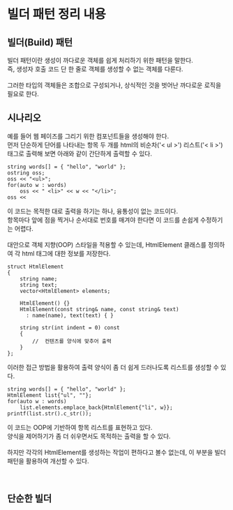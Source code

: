 # 빌더 패턴 정리 내용

## 빌더(Build) 패턴
빌더 패턴이란 생성이 까다로운 객체를 쉽게 처리하기 위한 패턴을 말한다.
<br>
즉, 생성자 호출 코드 단 한 줄로 객체를 생성할 수 없는 객체를 다룬다.
<br>
<br>
그러한 타입의 객체들은 조합으로 구성되거나, 상식적인 것을 벗어난 까다로운 로직을 필요로 한다.
<br>


## 시나리오
예를 들어 웹 페이즈를 그리기 위한 컴포넌트들을 생성해야 한다.
<br>
먼저 단순하게 단어를 나타내는 항목 두 개를 html의 비순차('< ul >') 리스트('< li >') 태그로 출력해 보면 아래와 같이 간단하게 출력할 수 있다.

```
string words[] = { "hello", "world" };
ostring oss;
oss << "<ul>";
for(auto w : words)
    oss << " <li>" << w << "</li>";
oss << 
```
이 코드는 목적한 대로 출력을 하기는 하나, 융통성이 없는 코드이다.
<br>
항목마다 앞에 점을 찍거나 순서대로 번호를 매겨야 한다면 이 코드를 손쉽게 수정하기는 어렵다.
<br>
<br>
대안으로 객체 지향(OOP) 스타일을 적용할 수 있는데, HtmlElement 클래스를 정의하여 각 html 태그에 대한 정보를 저장한다.

```
struct HtmlElement
{
    string name;
    string text;
    vector<HtmlElement> elements;
    
    HtmlElement() {}
    HtmlElement(const string& name, const string& text)
      : name(name), text(text) { }
      
    string str(int indent = 0) const
    {
        //  컨텐츠를 양식에 맞추어 출력
    }
};
```

이러한 접근 방법을 활용하여 출력 양식이 좀 더 쉽게 드러나도록 리스트를 생성할 수 있다.

```
string words[] = { "hello", "world" };
HtmlElement list{"ul", ""};
for(auto w : words)
    list.elements.emplace_back{HtmlElement{"li", w}};
printf(list.str().c_str());
```

이 코드는 OOP에 기반하여 항목 리스트를 표현하고 있다.
<br>
양식을 제어하기가 좀 더 쉬우면서도 목적하는 출력을 할 수 있다.
<br>
<br>
하지만 각각의 HtmlElement를 생성하는 작업이 편하다고 볼수 없는데, 이 부분을 빌더 패턴을 활용하여 개선할 수 있다.

<br>

## 단순한 빌더
